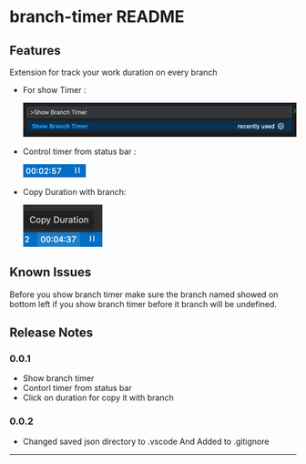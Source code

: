 # branch-timer README

## Features

Extension for track your work duration on every branch

- For show Timer :

	![Show branch timer](screenshots/show_timer.png)


- Control timer from status bar :

	![Timer started](screenshots/timer_started.png)

- Copy Duration with branch:

	![Copy Duration](screenshots/copy_duration.png)

## Known Issues

Before you show branch timer make sure the branch named showed on bottom left
if you show branch timer before it branch will be undefined.
## Release Notes

### 0.0.1

* Show branch timer
* Contorl timer from status bar
* Click on duration for copy it  with branch

### 0.0.2

* Changed saved json directory to .vscode And Added to .gitignore

---
